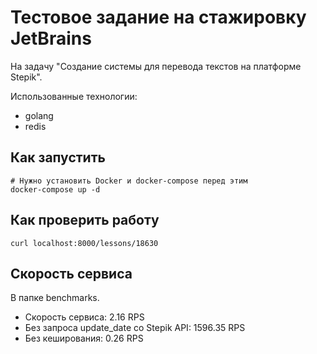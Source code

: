 # Тестовое задание на стажировку JetBrains
На задачу "Создание системы для перевода текстов на платформе Stepik".

Использованные технологии:
- golang
- redis

## Как запустить
```
# Нужно установить Docker и docker-compose перед этим
docker-compose up -d
```

## Как проверить работу
```
curl localhost:8000/lessons/18630
```

## Скорость сервиса
В папке benchmarks.

- Скорость сервиса: 2.16 RPS
- Без запроса update_date со Stepik API: 1596.35 RPS
- Без кеширования: 0.26 RPS
